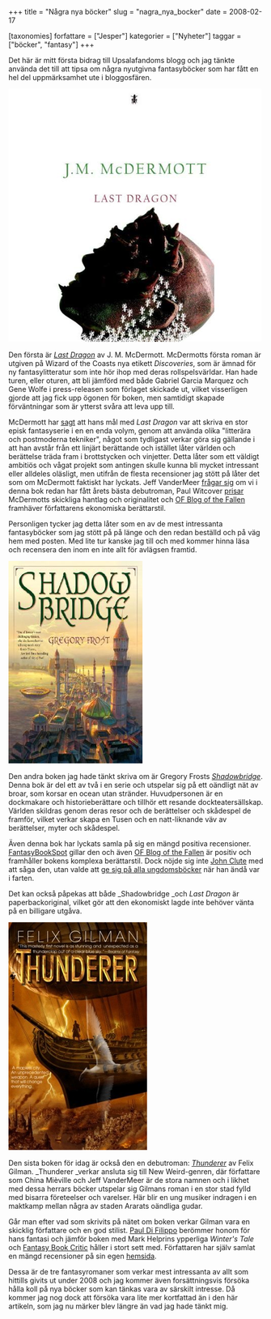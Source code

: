 +++
title = "Några nya böcker"
slug = "nagra_nya_bocker"
date = 2008-02-17

[taxonomies]
forfattare = ["Jesper"]
kategorier = ["Nyheter"]
taggar = ["böcker", "fantasy"]
+++

Det här är mitt första bidrag till Upsalafandoms blogg och jag tänkte använda det till att tipsa om några nyutgivna fantasyböcker som har fått en hel del uppmärksamhet ute i bloggosfären.

![Omslag till Last Dragon](last_dragon.jpeg)

Den första är _[Last Dragon](http://www.amazon.com/Last-Dragon-Discoveries-J-M-Mcdermott/dp/0786948574)_ av J. M. McDermott. McDermotts första roman är utgiven på Wizard of the Coasts nya etikett _Discoveries_, som är ämnad för ny fantasylitteratur som inte hör ihop med deras rollspelsvärldar. Han hade turen, eller oturen, att bli jämförd med både Gabriel Garcia Marquez och Gene Wolfe i press-releasen som förlaget skickade ut, vilket visserligen gjorde att jag fick upp ögonen för boken, men samtidigt skapade förväntningar som är ytterst svåra att leva upp till.

McDermott har [sagt](http://charles-tan.blogspot.com/2008/01/feature-interview-with-jm-mcdermott.html) att hans mål med _Last Dragon_ var att skriva en stor episk fantasyserie i en en enda volym, genom att använda olika "litterära och postmoderna tekniker", något som tydligast verkar göra sig gällande i att han avstår från ett linjärt berättande och istället låter världen och berättelse träda fram i brottstycken och vinjetter. Detta låter som ett väldigt ambitiös och vågat projekt som antingen skulle kunna bli mycket intressant eller alldeles oläsligt, men utifrån de flesta recensioner jag stött på låter det som om McDermott faktiskt har lyckats. Jeff VanderMeer [frågar sig](http://www.jeffvandermeer.com/2008/01/21/last-dragon-by-jm-mcdermott-best-first-novel-of-the-year-or-just-one-of-the-best-period) om vi i denna bok redan har fått årets bästa debutroman, Paul Witcover [prisar](http://www.scifi.com/sfw/books/sfw18134.html) McDermotts skickliga hantlag och originalitet och [OF Blog of the Fallen](http://ofblog.blogspot.com/2008/02/jm-mcdermott-last-dragon.html) framhäver författarens ekonomiska berättarstil.

Personligen tycker jag detta låter som en av de mest intressanta fantasyböcker som jag stött på på länge och den redan beställd och på väg hem med posten. Med lite tur kanske jag till och med kommer hinna läsa och recensera den inom en inte allt för avlägsen framtid.

![Omslag till Shadowbridge](shadowbridge.jpeg)

Den andra boken jag hade tänkt skriva om är Gregory Frosts _[Shadowbridge](http://www.amazon.com/Shadowbridge-Gregory-Frost/dp/0345497589)_. Denna bok är del ett av två i en serie och utspelar sig på ett oändligt nät av broar, som korsar en ocean utan stränder. Huvudpersonen är en dockmakare och historieberättare och tillhör ett resande dockteatersällskap. Världen skildras genom deras resor och de berättelser och skådespel de framför, vilket verkar skapa en Tusen och en natt-liknande väv av berättelser, myter och skådespel.

Även denna bok har lyckats samla på sig en mängd positiva recensioner. [FantasyBookSpot](http://www.fantasybookspot.com/node/2233) gillar den och även [OF Blog of the Fallen](http://ofblog.blogspot.com/2008/01/gregory-frost-shadowbridge.html) är positiv och framhåller bokens komplexa berättarstil. Dock nöjde sig inte [John Clute](http://www.scifi.com/sfw/books/column/sfw17975.html) med att såga den, utan valde att [ge sig på alla ungdomsböcker](http://antickmusings.blogspot.com/2008/01/great-whomping-load-of-condescension.html) när han ändå var i farten.

Det kan också påpekas att både _Shadowbridge _och _Last Dragon_ är paperbackoriginal, vilket gör att den ekonomiskt lagde inte behöver vänta på en billigare utgåva.

![Omslag till Thunderer](thunderer.jpeg)

Den sista boken för idag är också den en debutroman: _[Thunderer](http://www.amazon.com/Thunderer-Felix-Gilman/dp/0553806769)_ av Felix Gilman. _Thunderer _verkar ansluta sig till New Weird-genren, där författare som China Mièville och Jeff VanderMeer är de stora namnen och i likhet med dessa herrars böcker utspelar sig Gilmans roman i en stor stad fylld med bisarra företeelser och varelser. Här blir en ung musiker indragen i en maktkamp mellan några av staden Ararats oändliga gudar.

Går man efter vad som skrivits på nätet om boken verkar Gilman vara en skicklig författare och en god stilist. [Paul Di Filippo](http://www.scifi.com/sfw/books/sfw18034.html) berömmer honom för hans fantasi och jämför boken med Mark Helprins ypperliga _Winter's Tale_ och [Fantasy Book Critic](http://fantasybookcritic.blogspot.com/2007/12/thunderer-by-felix-gilman.html) håller i stort sett med. Författaren har själv samlat en mängd recensioner på sin egen [hemsida](http://felixgilman.com/books.html).

Dessa är de tre fantasyromaner som verkar mest intressanta av allt som hittills givits ut under 2008 och jag kommer även forsättningsvis försöka hålla koll på nya böcker som kan tänkas vara av särskilt intresse. Då kommer jag nog dock att försöka vara lite mer kortfattad än i den här artikeln, som jag nu märker blev längre än vad jag hade tänkt mig.
